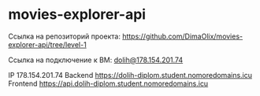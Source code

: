 # movies-explorer-api

Ссылка на репозиторий проекта: https://github.com/DimaOlix/movies-explorer-api/tree/level-1

Ссылка на подключение к BM: dolih@178.154.201.74

IP 178.154.201.74
Backend https://dolih-diplom.student.nomoredomains.icu
Frontend https://api.dolih-diplom.student.nomoredomains.icu
